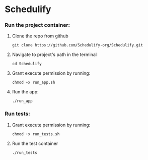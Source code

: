 # Schedulify

 ### Run the project container:
1. Clone the repo from github 
  
   ``` git clone https://github.com/Schedulify-org/Schedulify.git  ```

2. Navigate to project's path in the terminal
 
   ``` cd Schedulify  ```

3. Grant execute permission by running:
  
     ``` chmod +x run_app.sh  ```
 
4. Run the app:


      ``` ./run_app ```
          
 ### Run tests:
1. Grant execute permission by running:
 
      ``` chmod +x run_tests.sh  ```
  
2. Run the test container
  
      ``` ./run_tests ```